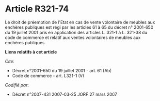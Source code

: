 # Article R321-74

Le droit de préemption de l'Etat en cas de vente volontaire de meubles aux enchères publiques est régi par les articles 61 à
65 du décret n° 2001-650 du 19 juillet 2001 pris en application des articles L. 321-1 à L. 321-38 du code de commerce et
relatif aux ventes volontaires de meubles aux enchères publiques.

**Liens relatifs à cet article**

_Cite_:

  - Décret n°2001-650 du 19 juillet 2001 - art. 61 (Ab)
  - Code de commerce - art. L321-1 (V)

_Codifié par_:

  - Décret n°2007-431 2007-03-25 JORF 27 mars 2007
